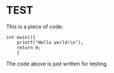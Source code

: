 # TEST

This is a piece of code:

	int main(){
		printf("Hello world!\n");
		return 0;
		}
  
The code above is just written for testing.
